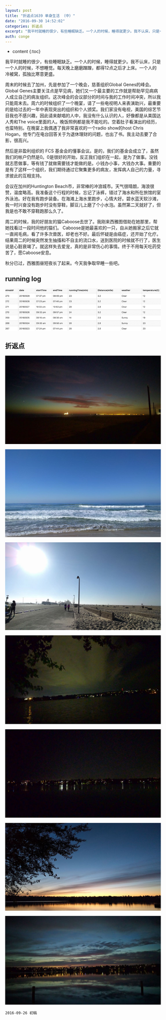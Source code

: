 ```yaml
---
layout: post
title: "折返点1639 单身生活 （中）"
date: "2016-09-30 14:52:02"
categories: 折返点
excerpt: "我平时就睡的很少，有些睡眠缺乏。一个人的时候，睡得就更少。我不认床，只是一个人的时候，不想睡觉。每天晚上磨磨蹭蹭，都得12点之后才上床。一个人的..."
auth: conge
---
```

* content
{:toc}

我平时就睡的很少，有些睡眠缺乏。一个人的时候，睡得就更少。我不认床，只是一个人的时候，不想睡觉。每天晚上磨磨蹭蹭，都得12点之后才上床。一个人的冷被窝，孤独比寒意更盛。

周末的时候去了加州，先是参加了一个晚会，慈善组织Global Genes的峰会。Global Genes主要关注点是罕见病，她们又一个最主要的工作就是帮助罕见病病人成立自己的病友组织。这次峰会的会议部分的时间与我的工作时间冲突，所以我只能周末去。周六的时候组织了一个晚宴，请了一些电视明人来表演助兴，最重要的是给过去的一年中表现突出的组织和个人颁奖。我们家没有电视，美国的综艺节目我也不感兴趣，因此请来献唱的人中，我没有什么认识的人，好像都是从美国达人秀和The voice里面的人。晚饭照例都是我不能吃的。空着肚子看演出的经历，也蛮特别。在晚宴上我偶遇了我非常喜欢的一个radio show的host Chris Hogan，他专门在电台回答关于为退休理财的问题，也出了书。我主动去要了合影，很高兴。

然后是非盈利组织的 FCS 基金会的懂事会议。是的，我们的基金会成立了，虽然我们的帐户仍然是0。0是很好的开始，反正我们组织在一起，是为了做事。没钱就志愿做事，等有钱了就做需要钱才能做的是。小钱办小事，大钱办大事。重要的是有了这样一个组织，我们期待通过它聚集更多的病友，发挥病人自己的力量，寻求彼此的互相支持。

会议在加州的Huntington Beach市，非常棒的冲浪城市。天气很晴朗，海浪很赞，温度略高。我准备这个行程的时候，忘记了泳裤，错过了海水和所在旅馆的室外泳池。好在我有跑步装备。在海滩上海水里跑步，心情大好。碧水蓝天软沙滩，我一时兴奋没有跑步时没有穿鞋，脚豆儿上磨了个小水泡。虽然第二天就好了，但我是也不敢不穿鞋跑那么久了。

周二的时候，我的好朋友的猫Caboose去世了。我刚来西雅图借助在她那里，帮她找看过一段时间他的猫们。 Caboose是她最喜欢的一只，自从她搬家之后它就一直闹毛病，看了许多次兽医，却老也不好。最后怀疑是由癌症，还开始了化疗。结果周二的时候突然发生抽搐和不自主的流口水，送到医院的时候就不行了，医生说是心脏衰竭了。就这样失去爱宠，真的是非常伤心的事情。终于不用每天吃药受苦了，愿Caboose安息。

秋分已过，西雅图昼短夜长了起来。今天我争取早睡一些吧。

## running log
![week 39 running log](/assets/images/折返点/118382-e4d9ff131749f8f7.png)

## 折返点

![20160923.jpg](/assets/images/折返点/118382-42496cfd598f12cc.jpg)

![20160924.jpg](/assets/images/折返点/118382-a04daee6255b4274.jpg)

![20160925.jpg](/assets/images/折返点/118382-1a4fcda5a2a4adc9.jpg)

![20160926.jpg](/assets/images/折返点/118382-5c971c9bb185b713.jpg)

![20160927.jpg](/assets/images/折返点/118382-9a86b7603094bd10.jpg)

![20160928.jpg](/assets/images/折返点/118382-896243ca38233b4e.jpg)

![20160929.jpg](/assets/images/折返点/118382-7068d38529345aaf.jpg)

```
2016-09-26 初稿
```
